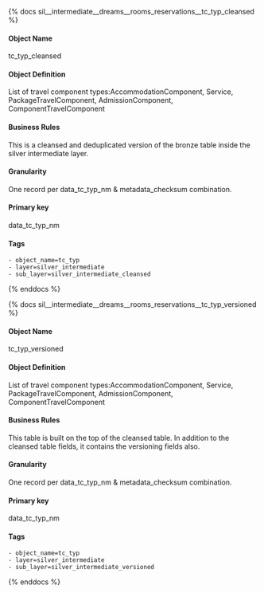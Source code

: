 {% docs sil__intermediate__dreams__rooms_reservations__tc_typ_cleansed %}

#### Object Name
tc_typ_cleansed

#### Object Definition
List of travel component types:AccommodationComponent, Service, PackageTravelComponent, AdmissionComponent, ComponentTravelComponent

#### Business Rules
This is a cleansed and deduplicated version of the bronze table inside the silver intermediate layer.

#### Granularity
One record per data_tc_typ_nm & metadata_checksum combination.

#### Primary key
data_tc_typ_nm

#### Tags
    - object_name=tc_typ
    - layer=silver_intermediate
    - sub_layer=silver_intermediate_cleansed

{% enddocs %}

{% docs sil__intermediate__dreams__rooms_reservations__tc_typ_versioned %}

#### Object Name
tc_typ_versioned

#### Object Definition
List of travel component types:AccommodationComponent, Service, PackageTravelComponent, AdmissionComponent, ComponentTravelComponent

#### Business Rules
This table is built on the top of the cleansed table. In addition to the cleansed table fields, it contains the versioning fields also.

#### Granularity
One record per data_tc_typ_nm & metadata_checksum combination.

#### Primary key
data_tc_typ_nm

#### Tags
    - object_name=tc_typ
    - layer=silver_intermediate
    - sub_layer=silver_intermediate_versioned

{% enddocs %}